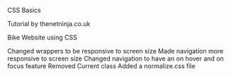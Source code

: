 CSS Basics

Tutorial by thenetninja.co.uk

Bike Website using CSS

Changed wrappers to be responsive to screen size
Made navigation more responsive to screen size
Changed navigation to have an on hover and on focus feature
Removed Current class
Added a normalize.css file